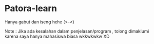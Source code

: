 # Patora-learn
Hanya gabut dan iseng hehe (>-<)



Note : Jika ada kesalahan dalam penjelasan/program , tolong dimaklumi karena saya hanya mahasiswa biasa wkkwkwkw XD
